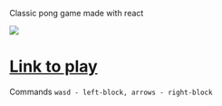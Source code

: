Classic pong game made with react

![](https://media.giphy.com/media/ekqKQDLHsVMjcqIJqS/giphy.gif)

<a href="https://silly-ritchie-89afbd.netlify.app"><h1>Link to play</h1></a>
Commands `wasd - left-block, arrows - right-block`

